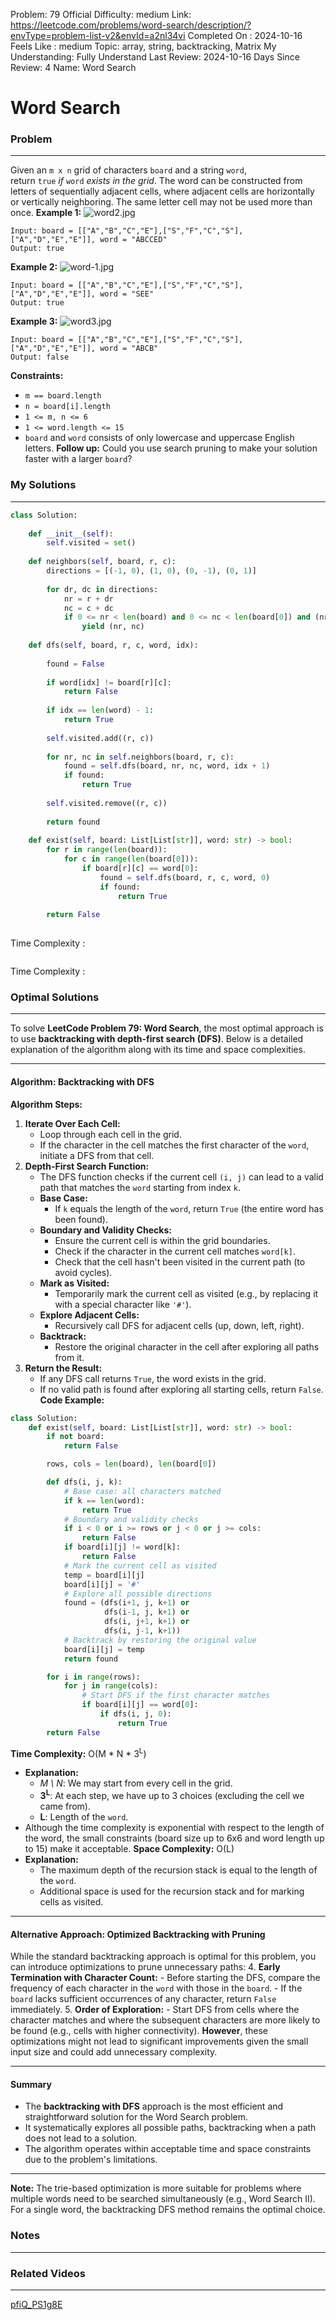 Problem: 79
Official Difficulty: medium
Link: https://leetcode.com/problems/word-search/description/?envType=problem-list-v2&envId=a2nl34vi
Completed On : 2024-10-16
Feels Like : medium
Topic: array, string, backtracking, Matrix
My Understanding: Fully Understand
Last Review: 2024-10-16
Days Since Review: 4
Name: Word Search

# Word Search
### Problem
___
Given an `m x n` grid of characters `board` and a string `word`, return `true` *if* `word` *exists in the grid*.
The word can be constructed from letters of sequentially adjacent cells, where adjacent cells are horizontally or vertically neighboring. The same letter cell may not be used more than once.
**Example 1:**
![word2.jpg](https://assets.leetcode.com/uploads/2020/11/04/word2.jpg)
```plain text
Input: board = [["A","B","C","E"],["S","F","C","S"],["A","D","E","E"]], word = "ABCCED"
Output: true
```
**Example 2:**
![word-1.jpg](https://assets.leetcode.com/uploads/2020/11/04/word-1.jpg)
```plain text
Input: board = [["A","B","C","E"],["S","F","C","S"],["A","D","E","E"]], word = "SEE"
Output: true
```
**Example 3:**
![word3.jpg](https://assets.leetcode.com/uploads/2020/10/15/word3.jpg)
```plain text
Input: board = [["A","B","C","E"],["S","F","C","S"],["A","D","E","E"]], word = "ABCB"
Output: false
```
**Constraints:**
- `m == board.length`
- `n = board[i].length`
- `1 <= m, n <= 6`
- `1 <= word.length <= 15`
- `board` and `word` consists of only lowercase and uppercase English letters.
**Follow up:** Could you use search pruning to make your solution faster with a larger `board`?
### My Solutions
___
```python
class Solution:
    
    def __init__(self):
        self.visited = set()
        
    def neighbors(self, board, r, c):
        directions = [(-1, 0), (1, 0), (0, -1), (0, 1)]
        
        for dr, dc in directions:
            nr = r + dr
            nc = c + dc
            if 0 <= nr < len(board) and 0 <= nc < len(board[0]) and (nr, nc) not in self.visited:
                yield (nr, nc)
                
    def dfs(self, board, r, c, word, idx):
        
        found = False
        
        if word[idx] != board[r][c]:
            return False
        
        if idx == len(word) - 1:
            return True
        
        self.visited.add((r, c))
        
        for nr, nc in self.neighbors(board, r, c):
            found = self.dfs(board, nr, nc, word, idx + 1)
            if found:
                return True
        
        self.visited.remove((r, c))
        
        return found
    
    def exist(self, board: List[List[str]], word: str) -> bool:
        for r in range(len(board)):
            for c in range(len(board[0])):
                if board[r][c] == word[0]:
                    found = self.dfs(board, r, c, word, 0)
                    if found:
                        return True
        
        return False
        
```

Time Complexity :
```python

```

Time Complexity : 
### Optimal Solutions
___
To solve **LeetCode Problem 79: Word Search**, the most optimal approach is to use **backtracking with depth-first search (DFS)**. Below is a detailed explanation of the algorithm along with its time and space complexities.
___
#### **Algorithm: Backtracking with DFS**
**Algorithm Steps:**
1. **Iterate Over Each Cell:**
	- Loop through each cell in the grid.
	- If the character in the cell matches the first character of the `word`, initiate a DFS from that cell.
2. **Depth-First Search Function:**
	- The DFS function checks if the current cell `(i, j)` can lead to a valid path that matches the `word` starting from index `k`.
	- **Base Case:**
		- If `k` equals the length of the `word`, return `True` (the entire word has been found).
	- **Boundary and Validity Checks:**
		- Ensure the current cell is within the grid boundaries.
		- Check if the character in the current cell matches `word[k]`.
		- Check that the cell hasn't been visited in the current path (to avoid cycles).
	- **Mark as Visited:**
		- Temporarily mark the current cell as visited (e.g., by replacing it with a special character like `'#'`).
	- **Explore Adjacent Cells:**
		- Recursively call DFS for adjacent cells (up, down, left, right).
	- **Backtrack:**
		- Restore the original character in the cell after exploring all paths from it.
3. **Return the Result:**
	- If any DFS call returns `True`, the word exists in the grid.
	- If no valid path is found after exploring all starting cells, return `False`.
**Code Example:**
```python
class Solution:
    def exist(self, board: List[List[str]], word: str) -> bool:
        if not board:
            return False

        rows, cols = len(board), len(board[0])

        def dfs(i, j, k):
            # Base case: all characters matched
            if k == len(word):
                return True
            # Boundary and validity checks
            if i < 0 or i >= rows or j < 0 or j >= cols:
                return False
            if board[i][j] != word[k]:
                return False
            # Mark the current cell as visited
            temp = board[i][j]
            board[i][j] = '#'
            # Explore all possible directions
            found = (dfs(i+1, j, k+1) or
                     dfs(i-1, j, k+1) or
                     dfs(i, j+1, k+1) or
                     dfs(i, j-1, k+1))
            # Backtrack by restoring the original value
            board[i][j] = temp
            return found

        for i in range(rows):
            for j in range(cols):
                # Start DFS if the first character matches
                if board[i][j] == word[0]:
                    if dfs(i, j, 0):
                        return True
        return False

```
**Time Complexity:** O(M \* N \* 3<sup>L</sup>)
- **Explanation:**
	- *M \ N*: We may start from every cell in the grid.
	- **3<sup>L</sup>**: At each step, we have up to 3 choices (excluding the cell we came from).
	- **L**: Length of the `word`.
- Although the time complexity is exponential with respect to the length of the word, the small constraints (board size up to 6x6 and word length up to 15) make it acceptable.
**Space Complexity:** O(L)
- **Explanation:**
	- The maximum depth of the recursion stack is equal to the length of the `word`.
	- Additional space is used for the recursion stack and for marking cells as visited.
___
#### **Alternative Approach: Optimized Backtracking with Pruning**
While the standard backtracking approach is optimal for this problem, you can introduce optimizations to prune unnecessary paths:
4. **Early Termination with Character Count:**
	- Before starting the DFS, compare the frequency of each character in the `word` with those in the `board`.
	- If the `board` lacks sufficient occurrences of any character, return `False` immediately.
5. **Order of Exploration:**
	- Start DFS from cells where the character matches and where the subsequent characters are more likely to be found (e.g., cells with higher connectivity).
**However**, these optimizations might not lead to significant improvements given the small input size and could add unnecessary complexity.
___
#### **Summary**
- The **backtracking with DFS** approach is the most efficient and straightforward solution for the Word Search problem.
- It systematically explores all possible paths, backtracking when a path does not lead to a solution.
- The algorithm operates within acceptable time and space constraints due to the problem's limitations.
___
**Note:** The trie-based optimization is more suitable for problems where multiple words need to be searched simultaneously (e.g., Word Search II). For a single word, the backtracking DFS method remains the optimal choice.
### Notes
___
 
### Related Videos 
___
[pfiQ_PS1g8E](https://youtu.be/pfiQ_PS1g8E)